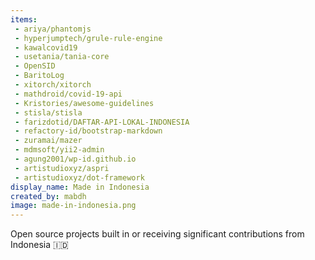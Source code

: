 ```yaml
---
items:
 - ariya/phantomjs
 - hyperjumptech/grule-rule-engine
 - kawalcovid19
 - usetania/tania-core
 - OpenSID
 - BaritoLog
 - xitorch/xitorch
 - mathdroid/covid-19-api
 - Kristories/awesome-guidelines
 - stisla/stisla
 - farizdotid/DAFTAR-API-LOKAL-INDONESIA
 - refactory-id/bootstrap-markdown
 - zuramai/mazer
 - mdmsoft/yii2-admin
 - agung2001/wp-id.github.io
 - artistudioxyz/aspri
 - artistudioxyz/dot-framework
display_name: Made in Indonesia
created_by: mabdh
image: made-in-indonesia.png
---
```

Open source projects built in or receiving significant contributions from Indonesia :indonesia:
